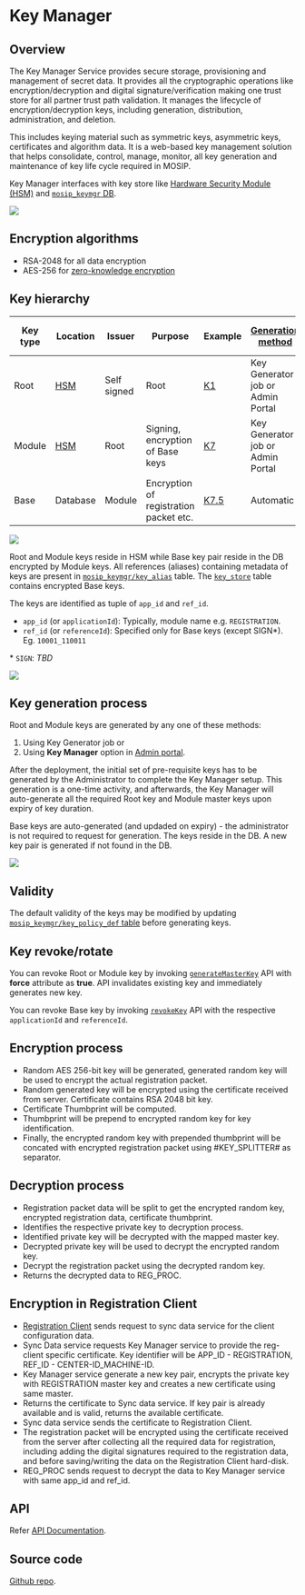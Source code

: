 # Key Manager

## Overview 
The Key Manager Service provides secure storage, provisioning and management of secret data. It provides all the cryptographic operations like encryption/decryption and digital signature/verification making one trust store for all partner trust path validation. It manages the lifecycle of encryption/decryption keys, including generation, distribution, administration, and deletion.

This includes keying material such as symmetric keys, asymmetric keys, certificates and algorithm data.  It is a web-based key management solution that helps consolidate, control, manage, monitor, all key generation and maintenance of key life cycle required in MOSIP. 

Key Manager interfaces with key store like [Hardware Security Module (HSM)](hsm.md) and [`mosip_keymgr` DB](https://github.com/mosip/keymanager/tree/release-1.2.0/db_scripts/mosip_keymgr).

![](_images/keymanager-hsm-integration.png)

## Encryption algorithms
* RSA-2048 for all data encryption
* AES-256 for [zero-knowledge encryption](data-protection.md#zero-knowledge-encryption)

## Key hierarchy

|Key type|Location|Issuer|Purpose|Example|[Generation method](#key-generation-process)| Updation method(on expiry)|[Default validity](#validity)|
|---|---|---|---|---|---|---|---|
|Root|[HSM](hsm.md)|Self signed|Root|[K1](keys.md)|Key Generator job or Admin Portal| Automatic| 5 years|
|Module|[HSM](hsm.md)|Root|Signing, encryption of Base keys|[K7](keys.md)|Key Generator job or Admin Portal|Automatic|3 years|
|Base|Database|Module|Encryption of registration packet etc.|[K7.5](keys.md)|Automatic|Automatic|2 years|

![](_images/keymanager-chain-of-trust.png)

Root and Module keys reside in HSM while Base key pair reside in the DB encrypted by Module keys. All references (aliases) containing metadata of keys are present in [`mosip_keymgr/key_alias`](db_scripts/mosip_keymgr/ddl/keymgr-key_alias.sql) table. The [`key_store`](db_scripts/mosip_keymgr/ddl/keymgr-key_store.sql) table contains encrypted Base keys. 

The keys are identified as tuple of `app_id` and `ref_id`.
* `app_id` (or `applicationId`): Typically, module name e.g. `REGISTRATION`.  
* `ref_id` (or `referenceId`): Specified only for Base keys (except SIGN\*). Eg. `10001_110011`   

\* `SIGN`: _TBD_

![](_images/keymanager-db-example.png)

## Key generation process 

Root and Module keys are generated by any one of these methods: 
1. Using Key Generator job or
2. Using **Key Manager** option in [Admin portal](admin-portal-user-guide.md#Key-Manager).

After the deployment, the initial set of pre-requisite keys has to be generated by the Administrator to complete the Key Manager setup. This generation is a one-time activity, and afterwards, the Key Manager will auto-generate all the required Root key and Module master keys upon expiry of key duration. 

Base keys are auto-generated (and updaded on expiry) - the administrator is not required to request for generation. The keys reside in the DB. A new key pair is generated if not found in the DB.

![](_images/keymanager-hsm-keygenerator.png)

## Validity

The default validity of the keys may be modified by updating [`mosip_keymgr/key_policy_def` table](https://github.com/mosip/keymanager/blob/release-1.2.0/db_scripts/mosip_keymgr/ddl/keymgr-key_policy_def.sql) before generating keys.

## Key revoke/rotate
You can revoke Root or Module key by invoking [`generateMasterKey`](https://mosip.github.io/documentation/1.2.0/kernel-keymanager-service.html#operation/generateMasterKey) API with **force** attribute as **true**. API invalidates existing key and immediately generates new key.
 
You can revoke Base key by invoking [`revokeKey`](https://mosip.github.io/documentation/1.2.0/kernel-keymanager-service.html#operation/revokeKey) API with the respective `applicationId` and `referenceId`.

## Encryption process 
*	Random AES 256-bit key will be generated, generated random key will be used to encrypt the actual registration packet.
*	Random generated key will be encrypted using the certificate received from server. Certificate contains RSA 2048 bit key.
*	Certificate Thumbprint will be computed.
*	Thumbprint will be prepend to encrypted random key for key identification.
*	Finally, the encrypted random key with prepended thumbprint will be concated with encrypted registration packet using #KEY_SPLITTER# as separator.

## Decryption process 
*	Registration packet data will be split to get the encrypted random key, encrypted registration data, certificate thumbprint.
*	Identifies the respective private key to decryption process.
*	Identified private key will be decrypted with the mapped master key.
*	Decrypted private key will be used to decrypt the encrypted random key.
*	Decrypt the registration packet using the decrypted random key.
*	Returns the decrypted data to REG_PROC.

## Encryption in Registration Client 
*	[Registration Client](registration-client.md) sends request to sync data service for the client configuration data.
*	Sync Data service requests Key Manager service to provide the reg-client specific certificate. Key identifier will be APP_ID - REGISTRATION, REF_ID - CENTER-ID_MACHINE-ID.
*	Key Manager service generate a new key pair, encrypts the private key with REGISTRATION master key and creates a new certificate using same master. 
*	Returns the certificate to Sync data service. If key pair is already available and is valid, returns the available certificate.
*	Sync data service sends the certificate to Registration Client.
*	The registration packet will be encrypted using the certificate received from the server after collecting all the required data for registration, including adding the digital signatures required to the registration data, and before saving/writing the data on the Registration Client hard-disk.
*	REG_PROC sends request to decrypt the data to Key Manager service with same app_id and ref_id.

## API
Refer [API Documentation](https://mosip.github.io/documentation/release-1.2.0/release-1.2.0.html).

## Source code 
[Github repo](https://github.com/mosip/keymanager/tree/release-1.2.0).


